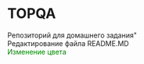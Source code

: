 # TOPQA
Репозиторий для домашнего задания"<br>
Редактирование файла README.MD<br>
<font color="green">Изменение цвета</font>
